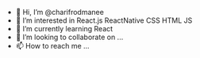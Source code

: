 - 👋 Hi, I’m @charifrodmanee
- 👀 I’m interested in React.js ReactNative CSS HTML JS
- 🌱 I’m currently learning React 
- 💞️ I’m looking to collaborate on ...
- 📫 How to reach me ...

<!---
charifrodmanee/charifrodmanee is a ✨ special ✨ repository because its `README.md` (this file) appears on your GitHub profile.
You can click the Preview link to take a look at your changes.
--->
